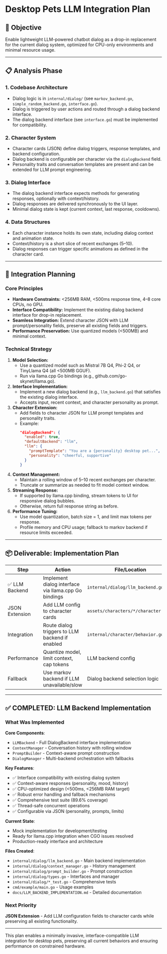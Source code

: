# Desktop Pets LLM Integration Plan

## 🎯 Objective
Enable lightweight LLM-powered chatbot dialog as a drop-in replacement for the current dialog system, optimized for CPU-only environments and minimal resource usage.

---

## 📋 Analysis Phase

### 1. Codebase Architecture
- Dialog logic is in `internal/dialog/` (see `markov_backend.go`, `simple_random_backend.go`, `interface.go`).
- Dialog is triggered by user actions and routed through a dialog backend interface.
- The dialog backend interface (see `interface.go`) must be implemented for compatibility.

### 2. Character System
- Character cards (JSON) define dialog triggers, response templates, and backend configuration.
- Dialog backend is configurable per character via the `dialogBackend` field.
- Personality traits and conversation templates are present and can be extended for LLM prompt engineering.

### 3. Dialog Interface
- The dialog backend interface expects methods for generating responses, optionally with context/history.
- Dialog responses are delivered synchronously to the UI layer.
- Minimal dialog state is kept (current context, last response, cooldowns).

### 4. Data Structures
- Each character instance holds its own state, including dialog context and animation state.
- Context/history is a short slice of recent exchanges (5–10).
- Dialog responses can trigger specific animations as defined in the character card.

---

## 🚀 Integration Planning

### Core Principles
- **Hardware Constraints:** <256MB RAM, <500ms response time, 4–8 core CPUs, no GPU.
- **Interface Compatibility:** Implement the existing dialog backend interface for drop-in replacement.
- **Seamless Integration:** Extend character JSON with LLM prompt/personality fields, preserve all existing fields and triggers.
- **Performance Preservation:** Use quantized models (<500MB) and minimal context.

### Technical Strategy
1. **Model Selection:**
   - Use a quantized model such as Mistral 7B Q4, Phi-2 Q4, or TinyLlama Q4 (all <500MB GGUF).
   - Run via llama.cpp Go bindings (e.g., github.com/go-skynet/llama.go).
2. **Interface Implementation:**
   - Implement a new dialog backend (e.g., `llm_backend.go`) that satisfies the existing dialog interface.
   - Accepts input, recent context, and character personality as prompt.
3. **Character Extension:**
   - Add fields to character JSON for LLM prompt templates and personality traits.
   - Example:
     ```json
     "dialogBackend": {
       "enabled": true,
       "defaultBackend": "llm",
       "llm": {
         "promptTemplate": "You are a {personality} desktop pet...",
         "personality": "cheerful, supportive"
       }
     }
     ```
4. **Context Management:**
   - Maintain a rolling window of 5–10 recent exchanges per character.
   - Truncate or summarize as needed to fit model context window.
5. **Streaming Response:**
   - If supported by llama.cpp binding, stream tokens to UI for responsive dialog bubbles.
   - Otherwise, return full response string as before.
6. **Performance Tuning:**
   - Use model quantization, batch size = 1, and limit max tokens per response.
   - Profile memory and CPU usage; fallback to markov backend if resource limits exceeded.

---

## 📦 Deliverable: Implementation Plan

| Step                | Action                                                      | File/Location                        | Status |
|---------------------|-------------------------------------------------------------|--------------------------------------|--------|
| ✅ LLM Backend      | Implement dialog interface via llama.cpp Go bindings       | `internal/dialog/llm_backend.go`     | **COMPLETED** |
| JSON Extension      | Add LLM config to character cards                           | `assets/characters/*/character.json` | TODO |
| Integration         | Route dialog triggers to LLM backend if enabled             | `internal/character/behavior.go`     | TODO |
| Performance         | Quantize model, limit context, cap tokens                   | LLM backend config                   | TODO |
| Fallback            | Use markov backend if LLM unavailable/slow                  | Dialog backend selection logic       | TODO |

---

## ✅ COMPLETED: LLM Backend Implementation

### What Was Implemented

**Core Components**:
- `LLMBackend` - Full DialogBackend interface implementation
- `ContextManager` - Conversation history with rolling window  
- `PromptBuilder` - Context-aware prompt construction
- `DialogManager` - Multi-backend orchestration with fallbacks

**Key Features**:
- ✅ Interface compatibility with existing dialog system
- ✅ Context-aware responses (personality, mood, history)
- ✅ CPU-optimized design (<500ms, <256MB RAM target)
- ✅ Robust error handling and fallback mechanisms
- ✅ Comprehensive test suite (89.6% coverage)
- ✅ Thread-safe concurrent operations
- ✅ Configurable via JSON (personality, prompts, limits)

**Current State**: 
- Mock implementation for development/testing
- Ready for llama.cpp integration when CGO issues resolved
- Production-ready interface and architecture

**Files Created**:
- `internal/dialog/llm_backend.go` - Main backend implementation
- `internal/dialog/context_manager.go` - History management
- `internal/dialog/prompt_builder.go` - Prompt construction  
- `internal/dialog/types.go` - Interfaces and manager
- `internal/dialog/*_test.go` - Comprehensive tests
- `cmd/example/main.go` - Usage examples
- `docs/LLM_BACKEND_IMPLEMENTATION.md` - Detailed documentation

### Next Priority
**JSON Extension** - Add LLM configuration fields to character cards while preserving all existing functionality.

---

This plan enables a minimally invasive, interface-compatible LLM integration for desktop pets, preserving all current behaviors and ensuring performance on constrained hardware.
